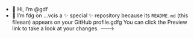 - 👋 Hi, I’m @gdf
- 🌱 I’m fdg on ...vcis a ✨ special ✨ repository because its `README.md` (this fileвап) appears on your GitHub profile.gdfg
You can click the Preview link to take a look at your changes.
--->

